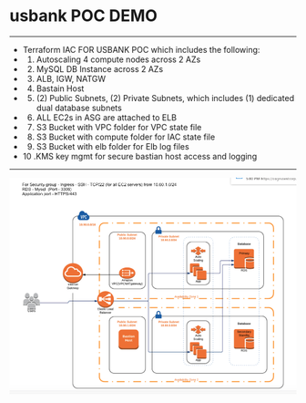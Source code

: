# usbank POC DEMO

********************************************************************************************
- Terraform IAC FOR USBANK POC which includes the following:
- 1. Autoscaling 4 compute nodes across 2 AZs
- 2. MySQL DB Instance across 2 AZs
- 3. ALB, IGW, NATGW 
- 4. Bastain Host
- 5. (2) Public Subnets, (2) Private Subnets, which includes (1) dedicated dual database subnets
- 6. ALL EC2s in ASG are attached to ELB
- 7. S3 Bucket with VPC folder for VPC state file
- 8. S3 Bucket with compute folder for IAC state file
- 9. S3 Bucket with elb folder for Elb log files
- 10 .KMS key mgmt for secure bastian host access and logging
********************************************************************************************

<img src="Usbank_poc.jpeg">

